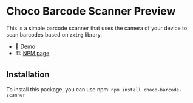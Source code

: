 # Choco Barcode Scanner Preview
This is a simple barcode scanner that uses the camera of your device to scan barcodes based on `zxing` library.

- 👀 [Demo](https://barcode-preview.netlify.app/)
- 🏗️ [NPM page](https://www.npmjs.com/package/choco-barcode-scanner)

## Installation
To install this package, you can use npm:
``
npm install choco-barcode-scanner
``
